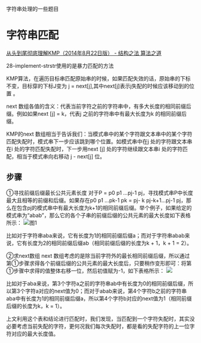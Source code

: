 字符串处理的一些题目

# 字符串匹配

[从头到尾彻底理解KMP（2014年8月22日版） - 结构之法 算法之道 ](http://blog.csdn.net/v_july_v/article/details/7041827)


28-implement-strstr使用的是暴力匹配的方法 

KMP算法，在遍历目标串匹配原始串的时候，如果匹配失效的话，原始串的下标不变，目标穿的下标J变为 j = next[j],其中next[j]表示j失配的时候应该移动到的位置  。

next 数组各值的含义：代表当前字符之前的字符串中，有多大长度的相同前缀后缀。例如如果next [j] = k，代表j 之前的字符串中有最大长度为k 的相同前缀后缀。

KMP的next 数组相当于告诉我们：当模式串中的某个字符跟文本串中的某个字符匹配失配时，模式串下一步应该跳到哪个位置。如模式串中在j 处的字符跟文本串在i 处的字符匹配失配时，下一步用next [j] 处的字符继续跟文本串i 处的字符匹配，相当于模式串向右移动 j - next[j] 位。
## 步骤
①寻找前缀后缀最长公共元素长度
对于P = p0 p1 ...pj-1 pj，寻找模式串P中长度最大且相等的前缀和后缀。如果存在p0 p1 ...pk-1 pk = pj- k pj-k+1...pj-1 pj，那么在包含pj的模式串中有最大长度为k+1的相同前缀后缀。举个例子，如果给定的模式串为“abab”，那么它的各个子串的前缀后缀的公共元素的最大长度如下表格所示：
![图1](http://img.blog.csdn.net/20140819173639786)

比如对于字符串aba来说，它有长度为1的相同前缀后缀a；而对于字符串abab来说，它有长度为2的相同前缀后缀ab（相同前缀后缀的长度为k + 1，k + 1 = 2）。

②求next数组
next 数组考虑的是除当前字符外的最长相同前缀后缀，所以通过第①步骤求得各个前缀后缀的公共元素的最大长度后，只要稍作变形即可：将第①步骤中求得的值整体右移一位，然后初值赋为-1，如下表格所示：
![](http://img.blog.csdn.net/20140819173649739)

比如对于aba来说，第3个字符a之前的字符串ab中有长度为0的相同前缀后缀，所以第3个字符a对应的next值为0；而对于abab来说，第4个字符b之前的字符串aba中有长度为1的相同前缀后缀a，所以第4个字符b对应的next值为1（相同前缀后缀的长度为k，k = 1）。

上文利用这个表和结论进行匹配时，我们发现，当匹配到一个字符失配时，其实没必要考虑当前失配的字符，更何况我们每次失配时，都是看的失配字符的上一位字符对应的最大长度值。

